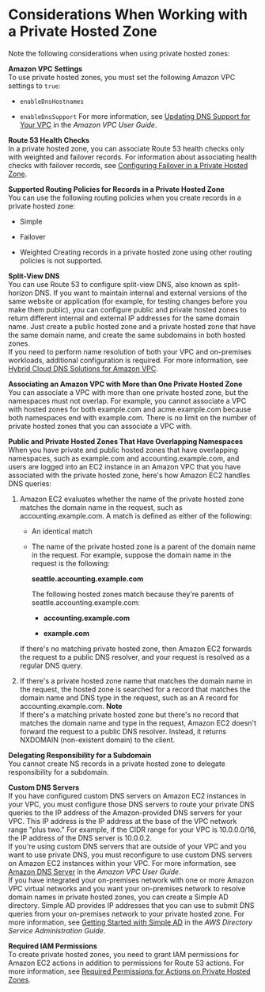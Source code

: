 # Considerations When Working with a Private Hosted Zone<a name="hosted-zone-private-considerations"></a>

Note the following considerations when using private hosted zones:

**Amazon VPC Settings**  
To use private hosted zones, you must set the following Amazon VPC settings to `true`:  

+ `enableDnsHostnames`

+ `enableDnsSupport`
For more information, see [Updating DNS Support for Your VPC](http://docs.aws.amazon.com/AmazonVPC/latest/UserGuide/vpc-dns.html#vpc-dns-updating) in the *Amazon VPC User Guide*\.

**Route 53 Health Checks**  
In a private hosted zone, you can associate Route 53 health checks only with weighted and failover records\. For information about associating health checks with failover records, see [Configuring Failover in a Private Hosted Zone](dns-failover-private-hosted-zones.md)\.

**Supported Routing Policies for Records in a Private Hosted Zone**  
You can use the following routing policies when you create records in a private hosted zone:  

+ Simple

+ Failover

+ Weighted
Creating records in a private hosted zone using other routing policies is not supported\.

**Split\-View DNS**  
You can use Route 53 to configure split\-view DNS, also known as split\-horizon DNS\. If you want to maintain internal and external versions of the same website or application \(for example, for testing changes before you make them public\), you can configure public and private hosted zones to return different internal and external IP addresses for the same domain name\. Just create a public hosted zone and a private hosted zone that have the same domain name, and create the same subdomains in both hosted zones\.   
If you need to perform name resolution of both your VPC and on\-premises workloads, additional configuration is required\. For more information, see [Hybrid Cloud DNS Solutions for Amazon VPC](https://d1.awsstatic.com/whitepapers/hybrid-cloud-dns-options-for-vpc.pdf)\.

**Associating an Amazon VPC with More than One Private Hosted Zone**  
You can associate a VPC with more than one private hosted zone, but the namespaces must not overlap\. For example, you cannot associate a VPC with hosted zones for both example\.com and acme\.example\.com because both namespaces end with example\.com\. There is no limit on the number of private hosted zones that you can associate a VPC with\.

**Public and Private Hosted Zones That Have Overlapping Namespaces**  
When you have private and public hosted zones that have overlapping namespaces, such as example\.com and accounting\.example\.com, and users are logged into an EC2 instance in an Amazon VPC that you have associated with the private hosted zone, here's how Amazon EC2 handles DNS queries:  

1. Amazon EC2 evaluates whether the name of the private hosted zone matches the domain name in the request, such as accounting\.example\.com\. A match is defined as either of the following:

   + An identical match

   + The name of the private hosted zone is a parent of the domain name in the request\. For example, suppose the domain name in the request is the following:

     **seattle\.accounting\.example\.com**

     The following hosted zones match because they're parents of seattle\.accounting\.example\.com:

     + **accounting\.example\.com**

     + **example\.com**

   If there's no matching private hosted zone, then Amazon EC2 forwards the request to a public DNS resolver, and your request is resolved as a regular DNS query\.

1. If there's a private hosted zone name that matches the domain name in the request, the hosted zone is searched for a record that matches the domain name and DNS type in the request, such as an A record for accounting\.example\.com\.
**Note**  
If there's a matching private hosted zone but there's no record that matches the domain name and type in the request, Amazon EC2 doesn't forward the request to a public DNS resolver\. Instead, it returns NXDOMAIN \(non\-existent domain\) to the client\.

**Delegating Responsibility for a Subdomain**  
You cannot create NS records in a private hosted zone to delegate responsibility for a subdomain\.

**Custom DNS Servers**  
If you have configured custom DNS servers on Amazon EC2 instances in your VPC, you must configure those DNS servers to route your private DNS queries to the IP address of the Amazon\-provided DNS servers for your VPC\. This IP address is the IP address at the base of the VPC network range "plus two\." For example, if the CIDR range for your VPC is 10\.0\.0\.0/16, the IP address of the DNS server is 10\.0\.0\.2\.  
If you're using custom DNS servers that are outside of your VPC and you want to use private DNS, you must reconfigure to use custom DNS servers on Amazon EC2 instances within your VPC\. For more information, see [Amazon DNS Server](http://docs.aws.amazon.com/AmazonVPC/latest/UserGuide/VPC_DHCP_Options.html#AmazonDNS) in the *Amazon VPC User Guide*\.  
If you have integrated your on\-premises network with one or more Amazon VPC virtual networks and you want your on\-premises network to resolve domain names in private hosted zones, you can create a Simple AD directory\. Simple AD provides IP addresses that you can use to submit DNS queries from your on\-premises network to your private hosted zone\. For more information, see [Getting Started with Simple AD](http://docs.aws.amazon.com/directoryservice/latest/admin-guide/getting_started.html) in the *AWS Directory Service Administration Guide*\.

**Required IAM Permissions**  
To create private hosted zones, you need to grant IAM permissions for Amazon EC2 actions in addition to permissions for Route 53 actions\. For more information, see [Required Permissions for Actions on Private Hosted Zones](r53-api-permissions-ref.md#required-permissions-private-hosted-zones)\.
